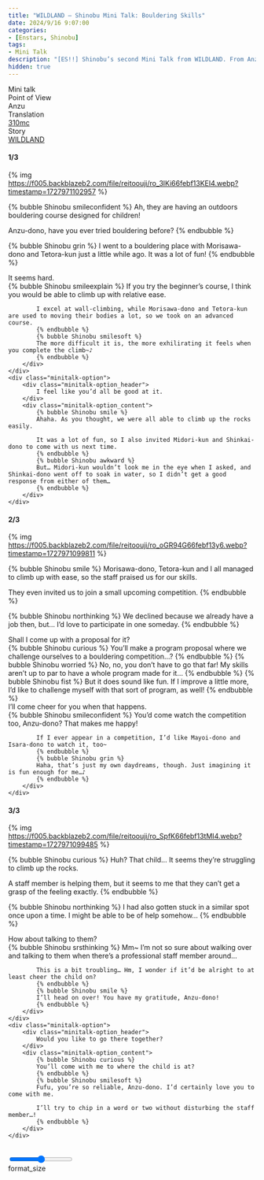 ```yaml
---
title: "WILDLAND – Shinobu Mini Talk: Bouldering Skills"
date: 2024/9/16 9:07:00
categories:
- [Enstars, Shinobu]
tags:
- Mini Talk
description: "[ES!!] Shinobu’s second Mini Talk from WILDLAND. From Anzu’s POV."
hidden: true
---
```

<div class="three-wrapper" style="--storyColor:#5ac189;--storyColor-rgb:90,193,137;--storyColor-h:147.4;--storyColor-s:45.4%;--storyColor-l:55.5%;">
    <div class="info-area">
        <div class="info">
            <div class="info-item characters">
                <div class="label">
                    Mini talk
                </div>
                <div class="value">
					<a href="/categories/Enstars/Shinobu" character="Shinobu"></a>
                </div>
            </div>
            <div class="info-item one">
                <div class="label">
                    Point of View
                </div>
                <div class="value">
                    Anzu
                </div>
            </div>
            <div class="info-item two">
                <div class="label">
                    Translation
                </div>
                <div class="value">
                    <a href="/about">310mc</a>
                </div>
            </div>
            <div class="info-item three">
                <div class="label">
                   Story
                </div>
                <div class="value">
                    <a href="/wildland">WILDLAND</a>
                </div>
            </div>
        </div>
    </div>
</div>

<!-- more -->

#### <div mt="rare"></div> 1/3

{% img https://f005.backblazeb2.com/file/reitoouji/ro_3lKi66febf13KEI4.webp?timestamp=1727971102957 %}

{% bubble Shinobu smileconfident %}
Ah, they are having an outdoors bouldering course designed for children!

Anzu-dono, have you ever tried bouldering before?
{% endbubble %}

{% bubble Shinobu grin %}
I went to a bouldering place with Morisawa-dono and Tetora-kun just a little while ago. It was a lot of fun!
{% endbubble %}

<div class="minitalk" character="Anzu">
    <div class="minitalk-option">
        <div class="minitalk-option_header">
            It seems hard.
        </div>
        <div class="minitalk-option_content">
            {% bubble Shinobu smileexplain %}
            If you try the beginner’s course, I think you would be able to climb up with relative ease.

            I excel at wall-climbing, while Morisawa-dono and Tetora-kun are used to moving their bodies a lot, so we took on an advanced course.
            {% endbubble %}
            {% bubble Shinobu smilesoft %}
            The more difficult it is, the more exhilirating it feels when you complete the climb~♪
			{% endbubble %}
        </div>
    </div>
    <div class="minitalk-option">
        <div class="minitalk-option_header">
            I feel like you’d all be good at it.
        </div>
        <div class="minitalk-option_content">
            {% bubble Shinobu smile %}
            Ahaha. As you thought, we were all able to climb up the rocks easily.

            It was a lot of fun, so I also invited Midori-kun and Shinkai-dono to come with us next time.
            {% endbubble %}
            {% bubble Shinobu awkward %}
            But… Midori-kun wouldn’t look me in the eye when I asked, and Shinkai-dono went off to soak in water, so I didn’t get a good response from either of them…
			{% endbubble %}
        </div>
    </div>
</div>

#### <div mt="rare"></div> 2/3

{% img https://f005.backblazeb2.com/file/reitoouji/ro_oGR94G66febf13y6.webp?timestamp=1727971099811 %}

{% bubble Shinobu smile %}
Morisawa-dono, Tetora-kun and I all managed to climb up with ease, so the staff praised us for our skills.

They even invited us to join a small upcoming competition.
{% endbubble %}

{% bubble Shinobu northinking %}
We declined because we already have a job then, but… I’d love to participate in one someday.
{% endbubble %}

<div class="minitalk" character="Anzu">
    <div class="minitalk-option">
        <div class="minitalk-option_header">
            Shall I come up with a proposal for it?
        </div>
        <div class="minitalk-option_content">
            {% bubble Shinobu curious %}
            You’ll make a program proposal where we challenge ourselves to a bouldering competition…?
            {% endbubble %}
            {% bubble Shinobu worried %}
            No, no, you don’t have to go that far! My skills aren’t up to par to have a whole program made for it…
            {% endbubble %}
            {% bubble Shinobu fist %}
            But it does sound like fun. If I improve a little more, I’d like to challenge myself with that sort of program, as well!
			{% endbubble %}
        </div>
    </div>
    <div class="minitalk-option">
        <div class="minitalk-option_header">
            I’ll come cheer for you when that happens.
        </div>
        <div class="minitalk-option_content">
            {% bubble Shinobu smileconfident %}
            You’d come watch the competition too, Anzu-dono? That makes me happy!

            If I ever appear in a competition, I’d like Mayoi-dono and Isara-dono to watch it, too~
            {% endbubble %}
            {% bubble Shinobu grin %}
            Haha, that’s just my own daydreams, though. Just imagining it is fun enough for me…♪
			{% endbubble %}
        </div>
    </div>
</div>

#### <div mt="rare"></div> 3/3

{% img https://f005.backblazeb2.com/file/reitoouji/ro_SpfK66febf13tMI4.webp?timestamp=1727971099485 %}

{% bubble Shinobu curious %}
Huh? That child… It seems they’re struggling to climb up the rocks.

A staff member is helping them, but it seems to me that they can’t get a grasp of the feeling exactly.
{% endbubble %}

{% bubble Shinobu northinking %}
I had also gotten stuck in a similar spot once upon a time. I might be able to be of help somehow…
{% endbubble %}

<div class="minitalk" character="Anzu">
    <div class="minitalk-option">
        <div class="minitalk-option_header">
          How about talking to them?
        </div>
        <div class="minitalk-option_content">
            {% bubble Shinobu srsthinking %}
            Mm~ I’m not so sure about walking over and talking to them when there’s a professional staff member around…

            This is a bit troubling… Hm, I wonder if it’d be alright to at least cheer the child on?
            {% endbubble %}
            {% bubble Shinobu smile %}
            I’ll head on over! You have my gratitude, Anzu-dono!
			{% endbubble %}
        </div>
    </div>
    <div class="minitalk-option">
        <div class="minitalk-option_header">
            Would you like to go there together?
        </div>
        <div class="minitalk-option_content">
            {% bubble Shinobu curious %}
            You’ll come with me to where the child is at?
            {% endbubble %}
            {% bubble Shinobu smilesoft %}
            Fufu, you’re so reliable, Anzu-dono. I’d certainly love you to come with me.

            I’ll try to chip in a word or two without disturbing the staff member…!
			{% endbubble %}
        </div>
    </div>
</div>
<br>
<div class="navigation2">
    <div class="toolbar-wrapper">
        <div class="slider-container">
            <input type="range" min="1" max="5" value="3" class="slider">
        </div>
        <div class="toolbar">
            <a target="_blank" href="/translations" class="home-button" title="Translations Masterlist"><i class="fa fa-home"></i></a>
            <a href="/wildland/minitalk/shinobu_1" title="Shinobu Mini Talk: A Challenge to Draw a Manga"><i class="fa fa-arrow-left"></i></a>
            <div class="toolbar__section">
                <a id="sliderDrop">
                    <span class="material-icons-round" title="Text Size">format_size</span>
                </a>
            </div>
            <a target="_blank" href="/wildland#Mini-Talks" title="Index"><i class="fa fa-star"></i></a>
            <a href="#top" class="top-arrow" title="Back to Top"><i class="fa fa-arrow-up"></i></a>
        </div>
    </div>
</div>